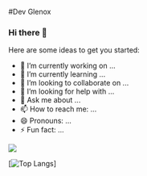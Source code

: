 #Dev Glenox

### Hi there 👋

Here are some ideas to get you started:

- 🔭 I’m currently working on ...
- 🌱 I’m currently learning ...
- 👯 I’m looking to collaborate on ...
- 🤔 I’m looking for help with ...
- 💬 Ask me about ...
- 📫 How to reach me: ...
- 😄 Pronouns: ...
- ⚡ Fun fact: ...

![](https://github-readme-stats.vercel.app/api?username=parad0x25&theme=dark&hide_border=false&include_all_commits=true&count_private=true)<br/>

[![Top Langs](https://github-readme-stats.vercel.app/api/top-langs/?username=parad0x25&&theme=dark&hide_border=false&include_all_commits=true&count_private=true&layout=pie)]
